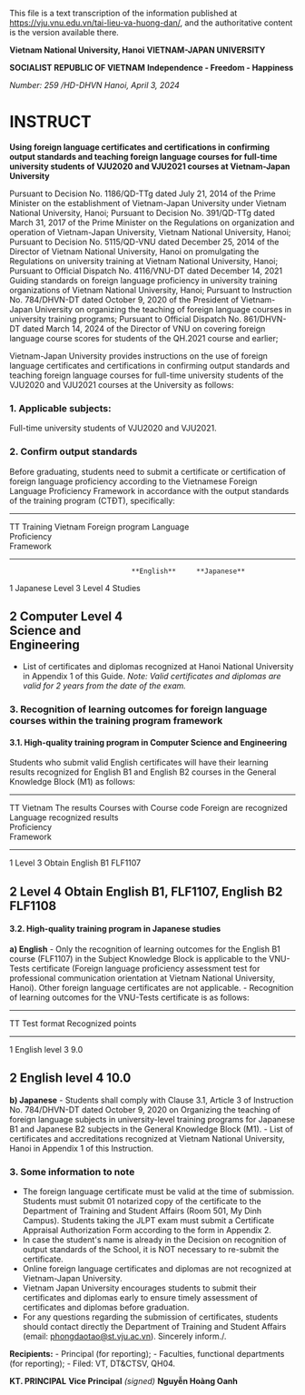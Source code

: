 This file is a text transcription of the information published at https://vju.vnu.edu.vn/tai-lieu-va-huong-dan/, and the authoritative content is the version available there.

**Vietnam National University, Hanoi** **VIETNAM-JAPAN UNIVERSITY**

**SOCIALIST REPUBLIC OF VIETNAM** **Independence - Freedom - Happiness**

*Number: 259 /HD-DHVN* *Hanoi, April 3, 2024*

# INSTRUCT

**Using foreign language certificates and certifications in confirming
output standards and teaching foreign language courses for full-time
university students of VJU2020 and VJU2021 courses at Vietnam-Japan
University**

Pursuant to Decision No. 1186/QD-TTg dated July 21, 2014 of the Prime
Minister on the establishment of Vietnam-Japan University under Vietnam
National University, Hanoi; Pursuant to Decision No. 391/QD-TTg dated
March 31, 2017 of the Prime Minister on the Regulations on organization
and operation of Vietnam-Japan University, Vietnam National University,
Hanoi; Pursuant to Decision No. 5115/QD-VNU dated December 25, 2014 of
the Director of Vietnam National University, Hanoi on promulgating the
Regulations on university training at Vietnam National University,
Hanoi; Pursuant to Official Dispatch No. 4116/VNU-DT dated December 14,
2021 Guiding standards on foreign language proficiency in university
training organizations of Vietnam National University, Hanoi; Pursuant
to Instruction No. 784/DHVN-DT dated October 9, 2020 of the President of
Vietnam-Japan University on organizing the teaching of foreign language
courses in university training programs; Pursuant to Official Dispatch
No. 861/DHVN-DT dated March 14, 2024 of the Director of VNU on covering
foreign language course scores for students of the QH.2021 course and
earlier;

Vietnam-Japan University provides instructions on the use of foreign
language certificates and certifications in confirming output standards
and teaching foreign language courses for full-time university students
of the VJU2020 and VJU2021 courses at the University as follows:

### 1. Applicable subjects:

Full-time university students of VJU2020 and VJU2021.

### 2. Confirm output standards

Before graduating, students need to submit a certificate or
certification of foreign language proficiency according to the
Vietnamese Foreign Language Proficiency Framework in accordance with the
output standards of the training program (CTĐT), specifically:

  ---------------------------------------------------------------
  TT              Training        Vietnam Foreign 
                  program         Language        
                                  Proficiency     
                                  Framework       
  --------------- --------------- --------------- ---------------
                                  **English**     **Japanese**

  1               Japanese        Level 3         Level 4
                  Studies                         

  2               Computer        Level 4         
                  Science and                     
                  Engineering                     
  ---------------------------------------------------------------

- List of certificates and diplomas recognized at Hanoi National
  University in Appendix 1 of this Guide. *Note: Valid certificates and
  diplomas are valid for 2 years from the date of the exam.*

### 3. Recognition of learning outcomes for foreign language courses within the training program framework

#### 3.1. High-quality training program in Computer Science and Engineering

Students who submit valid English certificates will have their learning
results recognized for English B1 and English B2 courses in the General
Knowledge Block (M1) as follows:

  --------------------------------------------------------------
  TT        Vietnam       The results  Courses with Course code
            Foreign       are          recognized   
            Language      recognized   results      
            Proficiency                             
            Framework                               
  --------- ------------- ------------ ------------ ------------
  1         Level 3       Obtain       English B1   FLF1107

  2         Level 4       Obtain       English B1,  FLF1107,
                                       English B2   FLF1108
  --------------------------------------------------------------

#### 3.2. High-quality training program in Japanese studies

**a) English** - Only the recognition of learning outcomes for the
English B1 course (FLF1107) in the Subject Knowledge Block is applicable
to the VNU-Tests certificate (Foreign language proficiency assessment
test for professional communication orientation at Vietnam National
University, Hanoi). Other foreign language certificates are not
applicable. - Recognition of learning outcomes for the VNU-Tests
certificate is as follows:

  --------------------------------------------------------------
  TT                   Test format          Recognized points
  -------------------- -------------------- --------------------
  1                    English level 3      9.0

  2                    English level 4      10.0
  --------------------------------------------------------------

**b) Japanese** - Students shall comply with Clause 3.1, Article 3 of
Instruction No. 784/DHVN-DT dated October 9, 2020 on Organizing the
teaching of foreign language subjects in university-level training
programs for Japanese B1 and Japanese B2 subjects in the General
Knowledge Block (M1). - List of certificates and accreditations
recognized at Vietnam National University, Hanoi in Appendix 1 of this
Instruction.

### 3. Some information to note

- The foreign language certificate must be valid at the time of
  submission. Students must submit 01 notarized copy of the certificate
  to the Department of Training and Student Affairs (Room 501, My Dinh
  Campus). Students taking the JLPT exam must submit a Certificate
  Appraisal Authorization Form according to the form in Appendix 2.
- In case the student\'s name is already in the Decision on recognition
  of output standards of the School, it is NOT necessary to re-submit
  the certificate.
- Online foreign language certificates and diplomas are not recognized
  at Vietnam-Japan University.
- Vietnam Japan University encourages students to submit their
  certificates and diplomas early to ensure timely assessment of
  certificates and diplomas before graduation.
- For any questions regarding the submission of certificates, students
  should contact directly the Department of Training and Student Affairs
  (email: phongdaotao@st.vju.ac.vn). Sincerely inform./.

**Recipients:** - Principal (for reporting); - Faculties, functional
departments (for reporting); - Filed: VT, DT&CTSV, QH04.

**KT. PRINCIPAL** **Vice Principal** *(signed)* **Nguyễn Hoàng Oanh**
